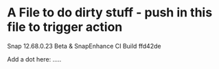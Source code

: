 # A File to do dirty stuff - push in this file to trigger action
Snap 12.68.0.23 Beta & SnapEnhance CI Build ffd42de

Add a dot here: .....
